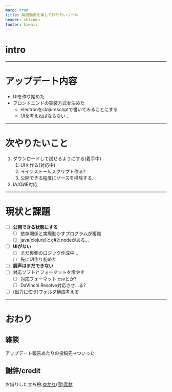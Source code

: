 ```yaml
---
marp: true
title: 解説動画を楽して作りたいツール
header: shizuku
footer: kawaii
---
```

# intro
<!-- 
雫＞こんにちは、結月ゆかりです
雫＞解説動画を楽して作りたいツールのアップデート内容になります
雫＞アップデート報告の頻度を実は考えてなかったのですが、
雫＞とりあえず日曜日あたりに上げることにしようかと思います
-->
---
# アップデート内容
* UIを作り始めた
* フロントエンドの実装方式を決めた
  * electronをclojurescriptで書いてみることにする
  * UIを考えねばならない…
<!-- 
雫＞配布して使えるようにするため、デスクトップアプリケーションを作り始めました。
雫＞ただelectron自体初めての上日本語ドキュメントのほぼない言語で作り初めてしまったので、完成見込みがないです。
-->
<!-- ![bg right](../../../Videos/そざい/結月雫立ち素材/png見本/1.png "サンプル") -->

---
# 次やりたいこと
1. ダウンロードして試せるようにする(着手中)
   1. UIを作る(対応中)
   2. →インストールスクリプト作る?
   3. 公開できる程度にソースを掃除する…
2. IA/OИE対応
<!--
雫＞1から順にやってこうかと思います
雫＞今の所仮UI作成中です
雫＞公開予定はまだ1月ぐらいかなー、という感じです
-->

---
# 現状と課題
 - [ ] **公開できる状態にする**
   - [ ] 依存関係と実際動かすプログラムが複雑
   - [ ] java(clojure)とc#とnodeがある…
 - [ ] **UIがない**
   - [ ] まだ裏側のロジック作成中…
   - [ ] 先にUI作り初めた
 - [ ] **調声はまだできない**
 - [ ] 対応ソフトとフォーマットを増やす
   - [ ] 対応フォーマット:csvとか?
   - [ ] DaVinchi Resolve対応させ…る?
 - [ ] (出力に使う)フォルダ構成考える

<!-- 
雫＞前回対応したものは消してみました、
雫＞今回対応したのはUI作成着手ですね
雫＞チェックリスト一つ埋まって１つ増えました。
 -->

---
# おわり
## 雑談
アップデート報告あたりの投稿先->ついった
## 謝辞/credit
お借りした立ち絵:[ゆかり(雫)素材](https://seiga.nicovideo.jp/seiga/im10812109)
<!-- 
雫＞あとは適当な雑談です
雫＞さっきノートパソコン増やしました、こたつでソフト作成ができます！
雫＞真面目な理由としては、別構成の端末で動くか試すとかやろうかと思います。
雫＞ご視聴、ありがとうございました。
 -->
